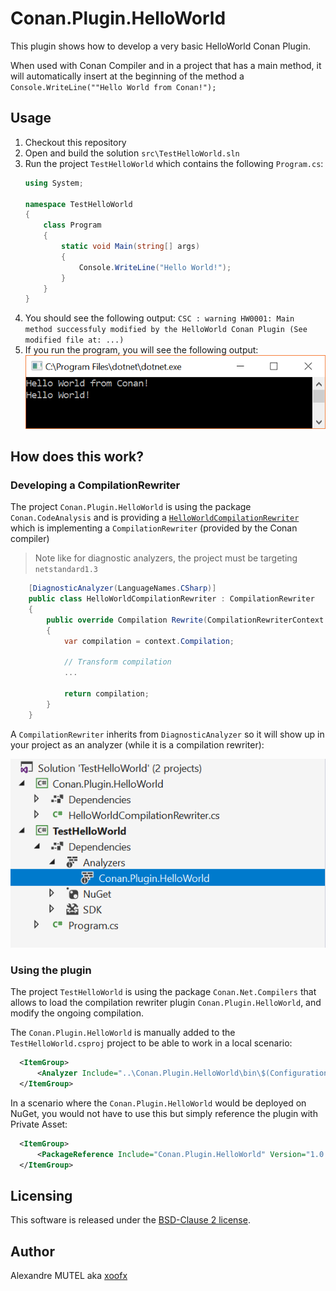 # Conan.Plugin.HelloWorld

This plugin shows how to develop a very basic HelloWorld Conan Plugin.

When used with Conan Compiler and in a project that has a main method, it will automatically insert at the beginning of the method a `Console.WriteLine(""Hello World from Conan!");`

## Usage

1. Checkout this repository
2. Open and build the solution `src\TestHelloWorld.sln`
5. Run the project `TestHelloWorld` which contains the following `Program.cs`:
   ```C#
   using System;
   
   namespace TestHelloWorld
   {
       class Program
       {
           static void Main(string[] args)
           {
               Console.WriteLine("Hello World!");
           }
       }
   }
   ```
6. You should see the following output:
   `CSC : warning HW0001: Main method successfuly modified by the HelloWorld Conan Plugin (See modified file at: ...)`
7. If you run the program, you will see the following output:   
   ![Output](img/output.png)

## How does this work?

### Developing a CompilationRewriter

The project `Conan.Plugin.HelloWorld` is using the package `Conan.CodeAnalysis` and is providing a [`HelloWorldCompilationRewriter`](src\Conan.Plugin\HelloWorld\HelloWorldCompilationRewriter.cs) which is implementing a `CompilationRewriter` (provided by the Conan compiler)

> Note like for diagnostic analyzers, the project must be targeting `netstandard1.3`

```C#
    [DiagnosticAnalyzer(LanguageNames.CSharp)]
    public class HelloWorldCompilationRewriter : CompilationRewriter
    {
        public override Compilation Rewrite(CompilationRewriterContext context)
        {
            var compilation = context.Compilation;

            // Transform compilation
            ...

            return compilation;
        }
    }
```    

A `CompilationRewriter` inherits from `DiagnosticAnalyzer` so it will show up in your project as an analyzer (while it is a compilation rewriter):

![Analyzer as Compilation Rewriter](img/analyzer.png)

### Using the plugin

The project `TestHelloWorld` is using the package `Conan.Net.Compilers` that allows to load the compilation rewriter plugin `Conan.Plugin.HelloWorld`, and modify the ongoing compilation.

The `Conan.Plugin.HelloWorld` is manually added to the `TestHelloWorld.csproj` project to be able to work in a local scenario:

```xml
  <ItemGroup>
      <Analyzer Include="..\Conan.Plugin.HelloWorld\bin\$(Configuration)\netstandard1.3\Conan.Plugin.HelloWorld.dll" />
  </ItemGroup>
```

In a scenario where the `Conan.Plugin.HelloWorld` would be deployed on NuGet, you would not have to use this but simply reference the plugin with Private Asset:

```xml
  <ItemGroup>
      <PackageReference Include="Conan.Plugin.HelloWorld" Version="1.0.0" PrivateAssets="all" /> 
  </ItemGroup>
```

## Licensing

This software is released under the [BSD-Clause 2 license](http://opensource.org/licenses/BSD-2-Clause). 

## Author

Alexandre MUTEL aka [xoofx](http://xoofx.com)
